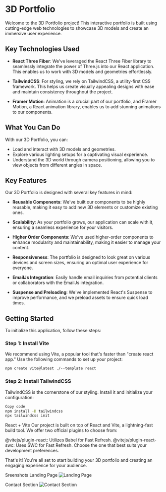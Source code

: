# 3D Portfolio

Welcome to the 3D Portfolio project! This interactive portfolio is built using cutting-edge web technologies to showcase 3D models and create an immersive user experience.

## Key Technologies Used

- **React Three Fiber**: We've leveraged the React Three Fiber library to seamlessly integrate the power of Three.js into our React application. This enables us to work with 3D models and geometries effortlessly.

- **TailwindCSS**: For styling, we rely on TailwindCSS, a utility-first CSS framework. This helps us create visually appealing designs with ease and maintain consistency throughout the project.

- **Framer Motion**: Animation is a crucial part of our portfolio, and Framer Motion, a React animation library, enables us to add stunning animations to our components.

## What You Can Do

With our 3D Portfolio, you can:

- Load and interact with 3D models and geometries.
- Explore various lighting setups for a captivating visual experience.
- Understand the 3D world through camera positioning, allowing you to view objects from different angles in space.

## Key Features

Our 3D Portfolio is designed with several key features in mind:

- **Reusable Components**: We've built our components to be highly reusable, making it easy to add new 3D elements or customize existing ones.

- **Scalability**: As your portfolio grows, our application can scale with it, ensuring a seamless experience for your visitors.

- **Higher Order Components**: We've used higher-order components to enhance modularity and maintainability, making it easier to manage your content.

- **Responsiveness**: The portfolio is designed to look great on various devices and screen sizes, ensuring an optimal user experience for everyone.

- **EmailJs Integration**: Easily handle email inquiries from potential clients or collaborators with the EmailJs integration.

- **Suspense and Preloading**: We've implemented React's Suspense to improve performance, and we preload assets to ensure quick load times.

## Getting Started

To initialize this application, follow these steps:

### Step 1: Install Vite

We recommend using Vite, a popular tool that's faster than "create react app." Use the following commands to set up your project:

```bash
npm create vite@latest ./--template react
```

### Step 2: Install TailwindCSS
TailwindCSS is the cornerstone of our styling. Install it and initialize your configuration:

```bash
Copy code
npm install -D tailwindcss
npx tailwindcss init
```
React + Vite
Our project is built on top of React and Vite, a lightning-fast build tool. We offer two official plugins to choose from:

@vitejs/plugin-react: Utilizes Babel for Fast Refresh.
@vitejs/plugin-react-swc: Uses SWC for Fast Refresh.
Choose the one that best suits your development preferences.

That's it! You're all set to start building your 3D portfolio and creating an engaging experience for your audience.

Sreenshots Landing Page
![Landing Page](https://github.com/your-username/your-repo/blob/main/screenshots/screenshot.png)

Contact Section
![Contact Section](https://github.com/your-username/your-repo/blob/main/screenshots/screenshot.png)

